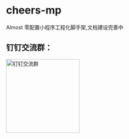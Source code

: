 # cheers-mp

Almost 零配置小程序工程化脚手架,文档建设完善中

## 钉钉交流群：

<img width="200" alt="钉钉交流群" src="https://image-static.segmentfault.com/428/097/4280971404-5e8c793fa8d8f_articlex" />
